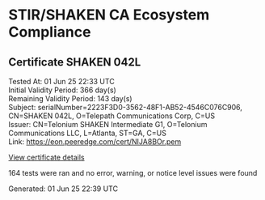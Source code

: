 # STIR/SHAKEN CA Ecosystem Compliance

## Certificate SHAKEN 042L

Tested At: 01 Jun 25 22:33 UTC\
Initial Validity Period: 366 day(s)\
Remaining Validity Period: 143 day(s)\
Subject: serialNumber=2223F3D0-3562-48F1-AB52-4546C076C906, CN=SHAKEN 042L, O=Telepath Communications Corp, C=US\
Issuer: CN=Telonium SHAKEN Intermediate G1, O=Telonium Communications LLC, L=Atlanta, ST=GA, C=US\
Link: https://eon.peeredge.com/cert/NIJA8BOr.pem

[View certificate details](https://x509.io/?cert=MIIDMTCCAtegAwIBAgIQFUsNQ0MPTsqYa3j3dMS9tTAKBggqhkjOPQQDAjB8MQswCQYDVQQGEwJVUzELMAkGA1UECAwCR0ExEDAOBgNVBAcMB0F0bGFudGExJDAiBgNVBAoMG1RlbG9uaXVtIENvbW11bmljYXRpb25zIExMQzEoMCYGA1UEAwwfVGVsb25pdW0gU0hBS0VOIEludGVybWVkaWF0ZSBHMTAeFw0yNDEwMjIyMTA2MjVaFw0yNTEwMjIyMTA3MjVaMHkxCzAJBgNVBAYTAlVTMSUwIwYDVQQKExxUZWxlcGF0aCBDb21tdW5pY2F0aW9ucyBDb3JwMRQwEgYDVQQDEwtTSEFLRU4gMDQyTDEtMCsGA1UEBRMkMjIyM0YzRDAtMzU2Mi00OEYxLUFCNTItNDU0NkMwNzZDOTA2MFkwEwYHKoZIzj0CAQYIKoZIzj0DAQcDQgAEHfDRKN%2BQeZeNl00hxB8%2FynKHSjM066moQ67ccV8uNelEkia9sazGQDiElnnd%2FUM3wYJRP5TA%2FLtx4T6LdzwRTaOCATwwggE4MA4GA1UdDwEB%2FwQEAwIHgDAMBgNVHRMBAf8EAjAAMB0GA1UdDgQWBBT2dkSzCeE4PPXfowdBR0ByiErkaDAfBgNVHSMEGDAWgBSqJLv%2FFHVAeS2Hb%2BgNQXfKu82IsDAXBgNVHSAEEDAOMAwGCmCGSAGG%2FwkBAQQwgaYGA1UdHwSBnjCBmzCBmKA6oDiGNmh0dHBzOi8vYXV0aGVudGljYXRlLWFwaS5pY29uZWN0aXYuY29tL2Rvd25sb2FkL3YxL2NybKJapFgwVjEUMBIGA1UEBxMLQnJpZGdld2F0ZXIxCzAJBgNVBAgTAk5KMRMwEQYDVQQDEwpTVEktUEEgQ1JMMQswCQYDVQQGEwJVUzEPMA0GA1UEChMGU1RJLVBBMBYGCCsGAQUFBwEaBAowCKAGFgQwNDJMMAoGCCqGSM49BAMCA0gAMEUCIAx0rXi0HhxcTEG2Mgb05d4LHRdLw1bb0GiS6chUQHvIAiEA7x3goCpLHXzQJe%2BoHy9WIlOo9f%2BkWjOulc4POYq78to%3D)

164 tests were ran and no error, warning, or notice level issues were found


Generated: 01 Jun 25 22:39 UTC